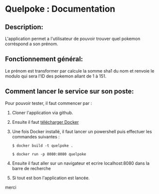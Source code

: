 # Quelpoke : Documentation

## Description:
L'application permet a l'utilisateur de pouvoir trouver quel pokemon corréspond a son prénom.

## Fonctionnement général:
Le prénom est transformer par calcule la somme sha1 du nom et renvoie le modulo qui sera l'ID des pokemon allant de 1 à 151.

## Comment lancer le service sur son poste:
Pour pouvoir tester, il faut commencer par :

1. Cloner l'application via github.
2. Ensuite il faut [télécharger Docker]("https://www.docker.com/products/docker-desktop/")
3. Une fois Docker installé, il faut lancer un powershell puis effectuer les commandes suivantes : 

    ```$ docker build -t quelpoke . ```

    ```$ docker run -p 8080:8080 quelpoke```

4. Ensuite il faut aller sur un navigateur et ecrire localhost:8080 dans la barre de recherche
5. Si tout est bon l'application est lancée.

merci